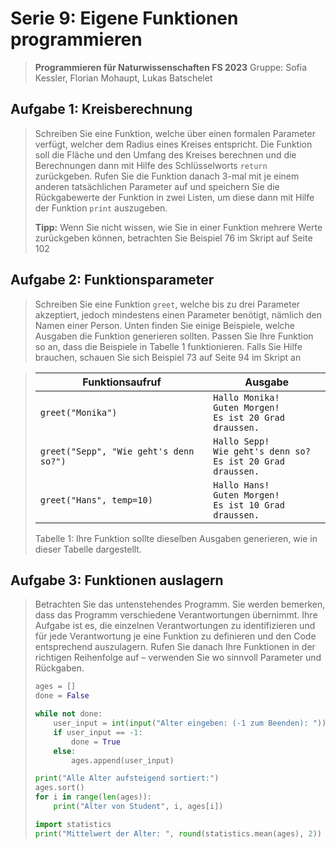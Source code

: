 # Serie 9: Eigene Funktionen programmieren

> **Programmieren für Naturwissenschaften FS 2023**
> Gruppe: Sofia Kessler, Florian Mohaupt, Lukas Batschelet

## Aufgabe 1: Kreisberechnung

> Schreiben Sie eine Funktion, welche über einen formalen Parameter verfügt, welcher dem Radius eines Kreises entspricht. Die Funktion soll die Fläche und den Umfang des Kreises berechnen und die Berechnungen dann mit Hilfe des Schlüsselworts `return` zurückgeben. Rufen Sie die Funktion danach 3-mal mit je einem anderen tatsächlichen Parameter auf und speichern Sie die Rückgabewerte der Funktion in zwei Listen, um diese dann mit Hilfe der Funktion `print` auszugeben.
>
> **Tipp:** Wenn Sie nicht wissen, wie Sie in einer Funktion mehrere Werte zurückgeben können, betrachten Sie Beispiel 76 im Skript auf Seite 102


## Aufgabe 2: Funktionsparameter

> Schreiben Sie eine Funktion `greet`, welche bis zu drei Parameter akzeptiert, jedoch mindestens einen Parameter benötigt, nämlich den Namen einer Person. Unten finden Sie einige Beispiele, welche Ausgaben die Funktion generieren sollten. Passen Sie Ihre Funktion so an, dass die Beispiele in Tabelle 1 funktionieren. Falls Sie Hilfe brauchen, schauen Sie sich Beispiel 73 auf Seite 94 im Skript an

> | Funktionsaufruf                        | Ausgabe                                                              |
> | -------------------------------------- | -------------------------------------------------------------------- |
> | `greet("Monika")`                      | `Hallo Monika!`<br>`Guten Morgen!`<br>`Es ist 20 Grad draussen.`       |
> | `greet("Sepp", "Wie geht's denn so?")` | `Hallo Sepp!`<br>`Wie geht's denn so?`<br>`Es ist 20 Grad draussen.` |
> | `greet("Hans", temp=10)`               | `Hallo Hans!`<br>`Guten Morgen!`<br>`Es ist 10 Grad draussen.`       |
> 
> Tabelle 1: Ihre Funktion sollte dieselben Ausgaben generieren, wie in dieser Tabelle dargestellt.


## Aufgabe 3: Funktionen auslagern

> Betrachten Sie das untenstehendes Programm. Sie werden bemerken, dass das Programm verschiedene Verantwortungen übernimmt. Ihre Aufgabe ist es, die einzelnen Verantwortungen zu identifizieren und für jede Verantwortung je eine Funktion zu definieren und den Code entsprechend auszulagern. Rufen Sie danach Ihre Funktionen in der richtigen Reihenfolge auf – verwenden Sie wo sinnvoll Parameter und Rückgaben.
>
> ```python
> ages = []
> done = False
>
> while not done:
>     user_input = int(input("Alter eingeben: (-1 zum Beenden): "))
>     if user_input == -1:
>         done = True
>     else:
>         ages.append(user_input)
>
> print("Alle Alter aufsteigend sortiert:")
> ages.sort()
> for i in range(len(ages)):
>     print("Alter von Student", i, ages[i])
>
> import statistics
> print("Mittelwert der Alter: ", round(statistics.mean(ages), 2))
> ```
